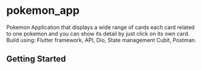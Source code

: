 # pokemon_app

Pokemon Application that displays a wide range of cards each card related to one pokemon and you can show its detail by just click on its own card.
Build using: Flutter framework, API, Dio, State management Cubit, Postman.

## Getting Started


